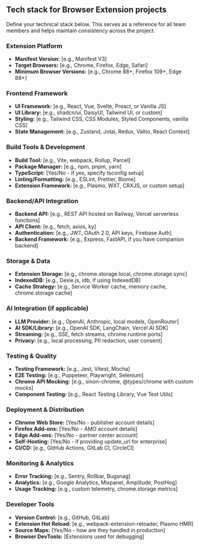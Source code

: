 ## Tech stack for Browser Extension projects

Define your technical stack below. This serves as a reference for all team members and helps maintain consistency across the project.

### Extension Platform
- **Manifest Version:** [e.g., Manifest V3]
- **Target Browsers:** [e.g., Chrome, Firefox, Edge, Safari]
- **Minimum Browser Versions:** [e.g., Chrome 88+, Firefox 109+, Edge 88+]

### Frontend Framework
- **UI Framework:** [e.g., React, Vue, Svelte, Preact, or Vanilla JS]
- **UI Library:** [e.g., shadcn/ui, DaisyUI, Tailwind UI, or custom]
- **Styling:** [e.g., Tailwind CSS, CSS Modules, Styled Components, vanilla CSS]
- **State Management:** [e.g., Zustand, Jotai, Redux, Valtio, React Context]

### Build Tools & Development
- **Build Tool:** [e.g., Vite, webpack, Rollup, Parcel]
- **Package Manager:** [e.g., npm, pnpm, yarn]
- **TypeScript:** [Yes/No - if yes, specify tsconfig setup]
- **Linting/Formatting:** [e.g., ESLint, Prettier, Biome]
- **Extension Framework:** [e.g., Plasmo, WXT, CRXJS, or custom setup]

### Backend/API Integration
- **Backend API:** [e.g., REST API hosted on Railway, Vercel serverless functions]
- **API Client:** [e.g., fetch, axios, ky]
- **Authentication:** [e.g., JWT, OAuth 2.0, API keys, Firebase Auth]
- **Backend Framework:** [e.g., Express, FastAPI, if you have companion backend]

### Storage & Data
- **Extension Storage:** [e.g., chrome.storage.local, chrome.storage.sync]
- **IndexedDB:** [e.g., Dexie.js, idb, if using IndexedDB]
- **Cache Strategy:** [e.g., Service Worker cache, memory cache, chrome.storage cache]

### AI Integration (if applicable)
- **LLM Provider:** [e.g., OpenAI, Anthropic, local models, OpenRouter]
- **AI SDK/Library:** [e.g., OpenAI SDK, LangChain, Vercel AI SDK]
- **Streaming:** [e.g., SSE, fetch streams, chrome.runtime ports]
- **Privacy:** [e.g., local processing, PII redaction, user consent]

### Testing & Quality
- **Testing Framework:** [e.g., Jest, Vitest, Mocha]
- **E2E Testing:** [e.g., Puppeteer, Playwright, Selenium]
- **Chrome API Mocking:** [e.g., sinon-chrome, @types/chrome with custom mocks]
- **Component Testing:** [e.g., React Testing Library, Vue Test Utils]

### Deployment & Distribution
- **Chrome Web Store:** [Yes/No - publisher account details]
- **Firefox Add-ons:** [Yes/No - AMO account details]
- **Edge Add-ons:** [Yes/No - partner center account]
- **Self-Hosting:** [Yes/No - if providing update_url for enterprise]
- **CI/CD:** [e.g., GitHub Actions, GitLab CI, CircleCI]

### Monitoring & Analytics
- **Error Tracking:** [e.g., Sentry, Rollbar, Bugsnag]
- **Analytics:** [e.g., Google Analytics, Mixpanel, Amplitude, PostHog]
- **Usage Tracking:** [e.g., custom telemetry, chrome.storage metrics]

### Developer Tools
- **Version Control:** [e.g., GitHub, GitLab]
- **Extension Hot Reload:** [e.g., webpack-extension-reloader, Plasmo HMR]
- **Source Maps:** [Yes/No - how are they handled in production]
- **Browser DevTools:** [Extensions used for debugging]
